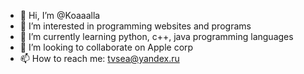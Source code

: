 - 👋 Hi, I’m @Koaaalla
- 👀 I’m interested in programming websites and programs
- 🌱 I’m currently learning python, c++, java programming languages
- 💞️ I’m looking to collaborate on Apple corp
- 📫 How to reach me: tvsea@yandex.ru 

<!---
Koaaalla/Koaaalla is a ✨ special ✨ repository because its `README.md` (this file) appears on your GitHub profile.
You can click the Preview link to take a look at your changes.
--->

